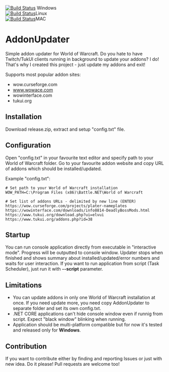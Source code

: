 [![Build Status](https://dev.azure.com/kejval/AddonUpdater/_apis/build/status/pkejval.AddonUpdater?branchName=master&jobName=Job&configuration=windows)](https://dev.azure.com/kejval/AddonUpdater/_build/latest?definitionId=1&branchName=master) Windows</br>
[![Build Status](https://dev.azure.com/kejval/AddonUpdater/_apis/build/status/pkejval.AddonUpdater?branchName=master&jobName=Job&configuration=linux)](https://dev.azure.com/kejval/AddonUpdater/_build/latest?definitionId=1&branchName=master)Linux</br>
[![Build Status](https://dev.azure.com/kejval/AddonUpdater/_apis/build/status/pkejval.AddonUpdater?branchName=master&jobName=Job&configuration=mac)](https://dev.azure.com/kejval/AddonUpdater/_build/latest?definitionId=1&branchName=master)MAC

# AddonUpdater
Simple addon updater for World of Warcraft. Do you hate to have Twitch/TukUI clients running in background to update your addons? I do! That's why I created this project - just update my addons and exit! 

Supports most popular addon sites:
* wow.curseforge.com
* www.wowace.com
* wowinterface.com
* tukui.org

## Installation
Download release.zip, extract and setup "config.txt" file.

## Configuration
Open "config.txt" in your favourite text editor and specify path to your World of Warcraft folder.
Go to your favourite addon website and copy URL of addons which should be installed/updated.

Example "config.txt":
```
# Set path to your World of Warcraft installation
WOW_PATH=C:\Program Files (x86)\Battle.NET\World of Warcraft

# Set list of addons URLs - delimited by new line (ENTER)
https://wow.curseforge.com/projects/plater-nameplates
https://wowinterface.com/downloads/info8814-DeadlyBossMods.html
https://www.tukui.org/download.php?ui=elvui
https://www.tukui.org/addons.php?id=38
```

## Startup
You can run console application directly from executable in "interactive mode". Progress will be outputted to console window. Updater stops when finished and shows summary about installed/updated/error numbers and waits for user interaction.
If you want to run application from script (Task Scheduler), just run it with **--script** parameter.

## Limitations
* You can update addons in only one World of Warcraft installation at once. If you need update more, you need copy AddonUpdater to separate folder and set its own config.txt.
* .NET CORE applications can't hide console window even if runnig from script. Expect "black window" blinking when running.
* Application should be multi-platform compatible but for now it's tested and released only for **Windows**.

## Contribution
If you want to contribute either by finding and reporting Issues or just with new idea. Do it please! Pull requests are welcome too!
